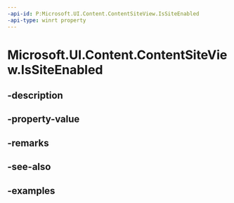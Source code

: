 ```yaml
---
-api-id: P:Microsoft.UI.Content.ContentSiteView.IsSiteEnabled
-api-type: winrt property
---
```


# Microsoft.UI.Content.ContentSiteView.IsSiteEnabled

<!--
public bool IsSiteEnabled { get; }
-->


## -description

## -property-value

## -remarks

## -see-also

## -examples


